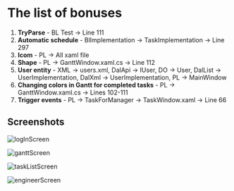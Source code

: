 
# The list of bonuses

1. **TryParse** - BL Test -> Line 111
2. **Automatic schedule** - BlImplementation -> TaskImplementation -> Line 297
3. **Icom** - PL -> All xaml file
4. **Shape** - PL -> GanttWindow.xaml.cs -> Line 112
5. **User entity** - XML -> users.xml, DalApi -> IUser, DO -> User, DalList -> UserImplementation, DalXml -> UserImplementation, PL -> MainWindow
6. **Changing colors in Gantt for completed tasks** - PL -> GanttWindow.xaml.cs -> Lines 102-111
7. **Trigger events** - PL -> TaskForManager -> TaskWindow.xaml -> Line 66

## Screenshots
![logInScreen](https://github.com/HarelAmar1/dotNet5784_9224_9369/assets/89813457/497965b3-3557-4c0c-95e5-cd0d6e71b404)

![ganttScreen](https://github.com/HarelAmar1/dotNet5784_9224_9369/assets/89813457/263c0287-7350-47f2-92fd-1afa81fc9b0e)

![taskListScreen](https://github.com/HarelAmar1/dotNet5784_9224_9369/assets/89813457/adcd4afd-3d37-42ce-ac35-6b698a83d2ec)

![engineerScreen](https://github.com/HarelAmar1/dotNet5784_9224_9369/assets/89813457/6a933610-afab-4a77-8099-0709bf7739ef)
